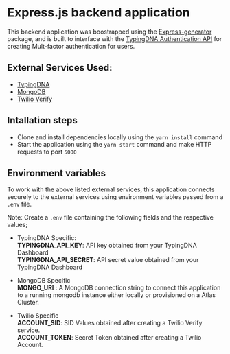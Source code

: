# Express.js backend application

This backend application was boostrapped using the [Express-generator]() package, and is built to interface with the [TypingDNA Authentication API](https://www.typingdna.com/clients) for creating Mult-factor authentication for users.

## External Services Used:
 - [TypingDNA](https://www.typingdna.com/)
 - [MongoDB](https://www.mongodb.com)
 - [Twilio Verify](https://www.twilio.com/verify)

## Intallation steps 
- Clone and install dependencies locally using the `yarn install` command
- Start the application using the `yarn start` command and make HTTP requests to port `5000`

## Environment variables
  To work with the above listed external services, this application connects securely to the external services using environment variables passed from a `.env` file.

  Note: Create a `.env` file containing the following fields and the respective values;

- TypingDNA Specific: <br>
  **TYPINGDNA_API_KEY**: API key obtained from your TypingDNA Dashboard  <br>
  **TYPINGDNA_API_SECRET**: API secret value obtained from your TypingDNA Dashboard

- MongoDB Specific <br>
  **MONGO_URI** : A MongoDB connection string to connect this application to a running mongodb instance either locally or provisioned on a Atlas Cluster.

- Twilio Specific <br>
  **ACCOUNT_SID**: SID Values obtained after creating a Twilio Verify service.   <br>
  **ACCOUNT_TOKEN**: Secret Token obtained after creating a Twilio Account.
